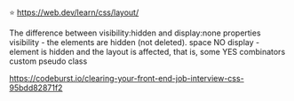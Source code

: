 ⭐️ https://web.dev/learn/css/layout/

The difference between visibility:hidden and display:none properties
visibility - the elements are hidden (not deleted). space NO
display - element is hidden and the layout is affected, that is, some YES
combinators
custom pseudo class

https://codeburst.io/clearing-your-front-end-job-interview-css-95bdd82871f2